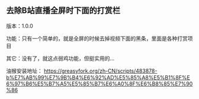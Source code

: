 ## 去除B站直播全屏时下面的打赏栏

版本：1.0.0

功能：只有一个简单的，就是全屏的时候去掉视频下面的黑条，里面是各种打赏项目

其它：没有了，就这点弱鸡功能，但挺实用的...

油猴安装地址： https://greasyfork.org/zh-CN/scripts/483878-b%E7%AB%99%E7%9B%B4%E6%92%AD%E5%85%A8%E5%B1%8F%E6%97%B6%E5%B7%A5%E5%85%B7%E6%A0%8F%E6%B8%85%E7%90%86
